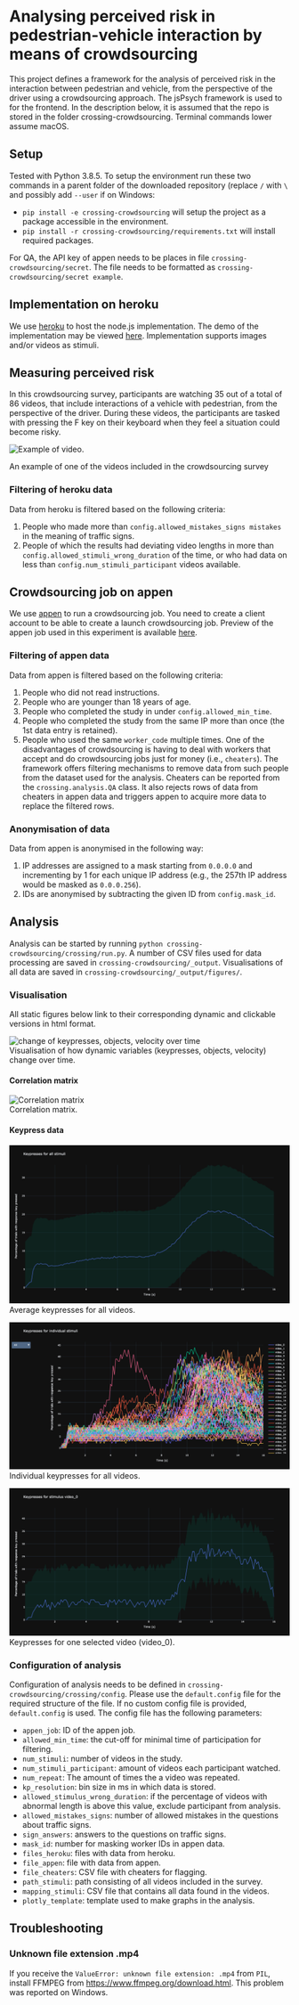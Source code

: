 Analysing perceived risk in pedestrian-vehicle interaction by means of crowdsourcing
=======
This project defines a framework for the analysis of perceived risk in the interaction between pedestrian and vehicle, from the perspective of the driver using a crowdsourcing approach. The jsPsych framework is used to for the frontend. In the description below, it is assumed that the repo is stored in the folder crossing-crowdsourcing. Terminal commands lower assume macOS.

## Setup
Tested with Python 3.8.5. To setup the environment run these two commands in a parent folder of the downloaded repository (replace `/` with `\` and possibly add `--user` if on Windows:
- `pip install -e crossing-crowdsourcing` will setup the project as a package accessible in the environment.
- `pip install -r crossing-crowdsourcing/requirements.txt` will install required packages.

For QA, the API key of appen needs to be places in file `crossing-crowdsourcing/secret`. The file needs to be formatted as `crossing-crowdsourcing/secret example`.

## Implementation on heroku
We use [heroku](https://www.heroku.com/) to host the node.js implementation. The demo of the implementation may be viewed [here](https://crossing-crowdsourced.herokuapp.com/?debug=1&save_data=0). Implementation supports images and/or videos as stimuli.

## Measuring perceived risk
In this crowdsourcing survey, participants are watching 35 out of a total of 86 videos, that include interactions of a vehicle with pedestrian, from the perspective of the driver. During these videos, the participants are tasked with pressing the F key on their keyboard when they feel a situation could become risky. 

![Example of video](https://github.com/bazilinskyy/crossing-crowdsourcing/blob/main/figures/interaction_1.gif?raw=true).

An example of one of the videos included in the crowdsourcing survey

### Filtering of heroku data
Data from heroku is filtered based on the following criteria:
1. People who made more than `config.allowed_mistakes_signs mistakes` in the meaning of traffic signs.
2. People of which the results had deviating video lengths in more than `config.allowed_stimuli_wrong_duration` of the time, or who had data on less than `config.num_stimuli_participant` videos available.

## Crowdsourcing job on appen
We use [appen](http://appen.com) to run a crowdsourcing job. You need to create a client account to be able to create a launch crowdsourcing job. Preview of the appen job used in this experiment is available [here](https://view.appen.io/channels/cf_internal/jobs/1730370/editor_preview?token=22UH3xH4x1hHZy2yVHntEg).

### Filtering of appen data
Data from appen is filtered based on the following criteria:
1. People who did not read instructions.
2. People who are younger than 18 years of age.
3. People who completed the study in under `config.allowed_min_time`.
4. People who completed the study from the same IP more than once (the 1st data entry is retained).
5. People who used the same `worker_code` multiple times. One of the disadvantages of crowdsourcing is having to deal with workers that accept and do crowdsourcing jobs just for money (i.e., `cheaters`). The framework offers filtering mechanisms to remove data from such people from the dataset used for the analysis. Cheaters can be reported from the `crossing.analysis.QA` class. It also rejects rows of data from cheaters in appen data and triggers appen to acquire more data to replace the filtered rows.

### Anonymisation of data
Data from appen is anonymised in the following way:
1. IP addresses are assigned to a mask starting from `0.0.0.0` and incrementing by 1 for each unique IP address (e.g., the 257th IP address would be masked as `0.0.0.256`).
2. IDs are anonymised by subtracting the given ID from `config.mask_id`.

## Analysis
Analysis can be started by running `python crossing-crowdsourcing/crossing/run.py`. A number of CSV files used for data processing are saved in `crossing-crowdsourcing/_output`. Visualisations of all data are saved in `crossing-crowdsourcing/_output/figures/`.

### Visualisation
All static figures below link to their corresponding dynamic and clickable versions in html format.

![change of keypresses, objects, velocity over time](https://github.com/bazilinskyy/crossing-crowdsourcing/blob/main/figures/dynamic.gif?raw=true)  
Visualisation of how dynamic variables (keypresses, objects, velocity) change over time.

#### Correlation matrix
![Correlation matrix](https://github.com/bazilinskyy/crossing-crowdsourcing/blob/main/figures/all_corr_matrix.jpg?raw=true)  
Correlation matrix.

#### Keypress data
[![keypresses for all videos](figures/kp.png)](https://htmlpreview.github.io/?https://github.com/bazilinskyy/crossing-crowdsourcing/blob/main/figures/kp.html)  
Average keypresses for all videos.

[![keypresses for individual videos](figures/kp_videos.png)](https://htmlpreview.github.io/?https://github.com/bazilinskyy/crossing-crowdsourcing/blob/main/figures/kp_videos.html)  
Individual keypresses for all videos.

[![keypresses for one video](figures/kp_video_0.png)](https://htmlpreview.github.io/?https://github.com/bazilinskyy/crossing-crowdsourcing/blob/main/figures/kp_video_0.html)  
Keypresses for one selected video (video_0).

### Configuration of analysis
Configuration of analysis needs to be defined in `crossing-crowdsourcing/crossing/config`. Please use the `default.config` file for the required structure of the file. If no custom config file is provided, `default.config` is used. The config file has the following parameters:
* `appen_job`: ID of the appen job.
* `allowed_min_time`: the cut-off for minimal time of participation for filtering.
* `num_stimuli`: number of videos in the study.
* `num_stimuli_participant`: amount of videos each participant watched.
* `num_repeat`: The amount of times the a video was repeated.
* `kp_resolution`: bin size in ms in which data is stored.
* `allowed_stimulus_wrong_duration`: if the percentage of videos with abnormal length is above this value, exclude participant from analysis.
* `allowed_mistakes_signs`: number of allowed mistakes in the questions about traffic signs.
* `sign_answers`: answers to the questions on traffic signs.
* `mask_id`: number for masking worker IDs in appen data.
* `files_heroku`: files with data from heroku.
* `file_appen`: file with data from appen.
* `file_cheaters`: CSV file with cheaters for flagging.
* `path_stimuli`: path consisting of all videos included in the survey.
* `mapping_stimuli`: CSV file that contains all data found in the videos.
* `plotly_template`: template used to make graphs in the analysis.

## Troubleshooting
### Unknown file extension .mp4
If you receive the `ValueError: unknown file extension: .mp4` from `PIL`, install FFMPEG from https://www.ffmpeg.org/download.html. This problem was reported on Windows.
